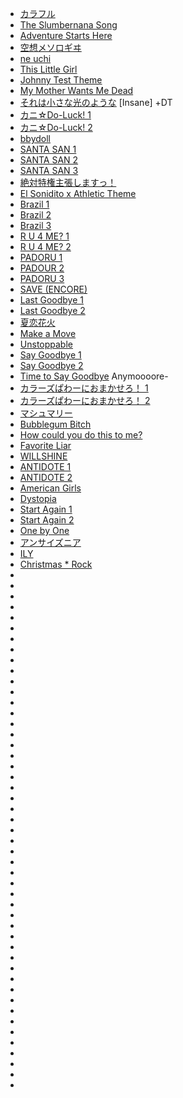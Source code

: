 - [カラフル](https://osu.ppy.sh/beatmapsets/931452)
- [The Slumbernana Song](https://osu.ppy.sh/beatmapsets/2282383)
- [Adventure Starts Here](https://osu.ppy.sh/beatmapsets/2367460)
- [空想メソロギヰ](https://osu.ppy.sh/beatmapsets/2276946)
- [ne uchi](https://osu.ppy.sh/beatmapsets/1331950)
- [This Little Girl](https://osu.ppy.sh/beatmapsets/2379887)
- [Johnny Test Theme](https://osu.ppy.sh/beatmapsets/2295424)
- [My Mother Wants Me Dead](https://osu.ppy.sh/beatmapsets/2245686)
- [それは小さな光のような](https://osu.ppy.sh/beatmapsets/1123162) [Insane] +DT
- [カニ☆Do-Luck! 1](https://osu.ppy.sh/beatmapsets/2310271)
- [カニ☆Do-Luck! 2](https://osu.ppy.sh/beatmapsets/894883)
- [bbydoll](https://osu.ppy.sh/beatmapsets/2374386)
- [SANTA SAN 1](https://osu.ppy.sh/beatmapsets/2288239)
- [SANTA SAN 2 ](https://osu.ppy.sh/beatmapsets/1045600)
- [SANTA SAN 3](https://osu.ppy.sh/beatmapsets/695316)
- [絶対特権主張しますっ！](https://osu.ppy.sh/beatmapsets/2241059)
- [El Sonidito x Athletic Theme](https://osu.ppy.sh/beatmapsets/2253247)
- [Brazil 1](https://osu.ppy.sh/beatmapsets/2104327)
- [Brazil 2](https://osu.ppy.sh/beatmapsets/1825240)
- [Brazil 3](https://osu.ppy.sh/beatmapsets/2252051)
- [R U 4 ME? 1](https://osu.ppy.sh/beatmapsets/2282539)
- [R U 4 ME? 2](https://osu.ppy.sh/beatmapsets/2299895)
- [PADORU 1](https://osu.ppy.sh/beatmapsets/1073074)
- [PADOUR 2](https://osu.ppy.sh/beatmapsets/2279697)
- [PADORU 3](https://osu.ppy.sh/beatmapsets/1061287)
- [SAVE (ENCORE)](https://osu.ppy.sh/beatmapsets/1440767)
- [Last Goodbye 1](https://osu.ppy.sh/beatmapsets/744772)
- [Last Goodbye 2](https://osu.ppy.sh/beatmapsets/2202726)
- [夏恋花火](https://osu.ppy.sh/beatmapsets/1244123)
- [Make a Move](https://osu.ppy.sh/beatmapsets/765778)
- [Unstoppable](https://osu.ppy.sh/beatmapsets/2288607)
- [Say Goodbye 1](https://osu.ppy.sh/beatmapsets/1049899)
- [Say Goodbye 2](https://osu.ppy.sh/beatmapsets/1620540)
- [Time to Say Goodbye](https://osu.ppy.sh/beatmapsets/2285243) Anymoooore-
- [カラーズぱわーにおまかせろ！ 1](https://osu.ppy.sh/beatmapsets/758344)
- [カラーズぱわーにおまかせろ！ 2](https://osu.ppy.sh/beatmapsets/1115477)
- [マシュマリー](https://osu.ppy.sh/beatmapsets/962088#osu)
- [Bubblegum Bitch](https://osu.ppy.sh/beatmapsets/2282704)
- [How could you do this to me?](https://osu.ppy.sh/beatmapsets/2284460)
- [Favorite Liar](https://osu.ppy.sh/beatmapsets/2269930)
- [WILLSHINE](https://osu.ppy.sh/beatmapsets/2207465)
- [ANTIDOTE 1](https://osu.ppy.sh/beatmapsets/2313987)
- [ANTIDOTE 2](https://osu.ppy.sh/beatmapsets/2192808)
- [American Girls](https://osu.ppy.sh/beatmapsets/2352698)
- [Dystopia](https://osu.ppy.sh/beatmapsets/2305910)
- [Start Again 1](https://osu.ppy.sh/beatmapsets/2296940)
- [Start Again 2](https://osu.ppy.sh/beatmapsets/1035167)
- [One by One](https://osu.ppy.sh/beatmapsets/1148073)
- [アンサイズニア](https://osu.ppy.sh/beatmapsets/1110954)
- [ILY](https://osu.ppy.sh/beatmapsets/653534)
- [Christmas * Rock](https://osu.ppy.sh/beatmapsets/2287463)
- []()
- []()
- []()
- []()
- []()
- []()
- []()
- []()
- []()
- []()
- []()
- []()
- []()
- []()
- []()
- []()
- []()
- []()
- []()
- []()
- []()
- []()
- []()
- []()
- []()
- []()
- []()
- []()
- []()
- []()
- []()
- []()
- []()
- []()
- []()
- []()
- []()
- []()
- []()
- []()
- []()
- []()
- []()
- []()
- []()
- []()
- []()
- []()
- []()

